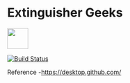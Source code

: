# Extinguisher Geeks

<img src="https://previews.123rf.com/images/pixdesign123/pixdesign1231407/pixdesign123140700074/29929107-cartoon-character-of-fire-extinguisher-is-pointing.jpgo" width="48">

[![Build Status](https://travis-ci.org/joemccann/dillinger.svg?branch=master)](https://travis-ci.org/joemccann/dillinger)

Reference
  -https://desktop.github.com/
